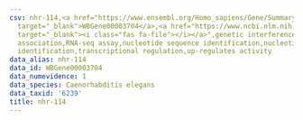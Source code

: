 ```yaml
---
csv: nhr-114,<a href="https://www.ensembl.org/Homo_sapiens/Gene/Summary?db=core;g=WBGene00003704"
  target="_blank">WBGene00003704</a>,<a href="https://www.ncbi.nlm.nih.gov/pubmed/27496166"
  target="_blank"><i class="fas fa-file"></i></a>",genetic interference,functional
  association,RNA-seq assay,nucleotide sequence identification,nucleotide sequence
  identification,transcriptional regulation,up-regulates activity
data_alias: nhr-114
data_id: WBGene00003704
data_numevidence: 1
data_species: Caenorhabditis elegans
data_taxid: '6239'
title: nhr-114
---
```

